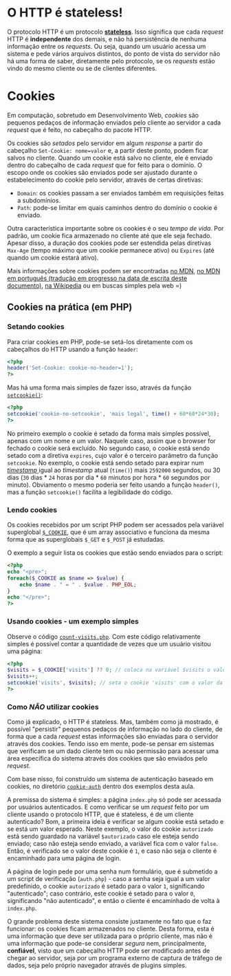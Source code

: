 # O HTTP é stateless!

O protocolo HTTP é um protocolo [**stateless**](https://en.wikipedia.org/wiki/Stateless_protocol). Isso significa que cada *request* HTTP é **independente** dos demais, e não há persistência de nenhuma informação entre os *requests*. Ou seja, quando um usuário acessa um sistema e pede vários arquivos distintos, do ponto de vista do servidor não há uma forma de saber, diretamente pelo protocolo, se os *requests* estão vindo do mesmo cliente ou se de clientes diferentes.

# Cookies

Em computação, sobretudo em Desenvolvimento Web, *cookies* são pequenos pedaços de informação enviados pelo cliente ao servidor a cada *request* que é feito, no cabeçalho do pacote HTTP.

Os cookies são *setados* pelo servidor em algum *response* a partir do cabeçalho `Set-Cookie: nome=valor` e, a partir deste ponto, podem ficar salvos no cliente. Quando um cookie está salvo no cliente, ele é enviado dentro do cabeçalho de cada *request* que for feito para o domínio. O escopo onde os cookies são enviados pode ser ajustado durante o estabelecimento do cookie pelo servidor, através de certas diretivas:
- `Domain`: os cookies passam a ser enviados também em requisições feitas a subdomínios.
- `Path`: pode-se limitar em quais caminhos dentro do domínio o cookie é enviado.

Outra característica importante sobre os cookies é o seu *tempo de vida*. Por padrão, um cookie fica armazenado no cliente até que ele seja fechado. Apesar disso, a duração dos cookies pode ser estendida pelas diretivas `Max-Age` (tempo máximo que um cookie permanece ativo) ou `Expires` (até quando um cookie estará ativo).

Mais informações sobre cookies podem ser encontradas [no MDN](https://developer.mozilla.org/en-US/docs/Web/HTTP/Cookies), [no MDN em português (tradução em progresso na data de escrita deste documento)](https://developer.mozilla.org/pt-BR/docs/Web/HTTP/Cookies), [na Wikipedia](https://pt.wikipedia.org/wiki/Cookie_(informática)) ou em buscas simples pela web =)

## Cookies na prática (em PHP)

### Setando cookies

Para criar cookies em PHP, pode-se setá-los diretamente com os cabeçalhos do HTTP usando a função `header`:
```php
<?php
header('Set-Cookie: cookie-no-header=1');
?>
```

Mas há uma forma mais simples de fazer isso, através da função [`setcookie()`](https://www.php.net/manual/en/function.setcookie.php):
```php
<?php
setcookie('cookie-no-setcookie', 'mais legal', time() + 60*60*24*30);
?>
```

No primeiro exemplo o cookie é setado da forma mais simples possível, apenas com um nome e um valor. Naquele caso, assim que o browser for fechado o cookie será excluído. No segundo caso, o cookie está sendo setado com a diretiva `expires`, cujo valor é o terceiro parâmetro da função `setcookie`. No exemplo, o cookie está sendo setado para expirar num [*timestamp* ](https://www.unixtimestamp.com) igual ao *timestamp* atual (`time()`) mais `2592000` segundos, ou 30 dias (`30` dias * `24` horas por dia * `60` minutos por hora * `60` segundos por minuto). Obviamento o mesmo poderia ser feito usando a função `header()`, mas a função `setcookie()` facilita a legibilidade do código.

### Lendo cookies

Os cookies recebidos por um script PHP podem ser acessados pela variável superglobal [`$_COOKIE`](https://www.php.net/manual/pt_BR/reserved.variables.cookies.php), que é um array associativo e funciona da mesma forma que as superglobais `$_GET` e `$_POST` já estudadas.

O exemplo a seguir lista os cookies que estão sendo enviados para o script:
```php
<?php
echo "<pre>";
foreach($_COOKIE as $name => $value) {
    echo $name . " = " . $value . PHP_EOL;
}
echo "</pre>";
?>
```

### Usando cookies - um exemplo simples

Observe o código [`count-visits.php`](examples/count-visits.php). Com este código relativamente simples é possível contar a quantidade de vezes que um usuário visitou uma página:
```php
<?php
$visits = $_COOKIE['visits'] ?? 0; // coloca na variável $visits o valor do cookie 'visits' ou 0, caso o cookie não tenha sido enviado pelo request
$visits++;
setcookie('visits', $visits); // seta o cookie 'visits' com o valor da variável $visits
?>
```

### Como *NÃO* utilizar cookies

Como já explicado, o HTTP é stateless. Mas, também como já mostrado, é possível "persistir" pequenos pedaços de informação no lado do cliente, de forma que a cada *request* estas informações são enviadas para o servidor através dos cookies. Tendo isso em mente, pode-se pensar em sistemas que verificam se um dado cliente tem ou não permissão para acessar uma área específica do sistema através dos cookies que são enviados pelo *request*.

Com base nisso, foi construído um sistema de autenticação baseado em cookies, no diretório [`cookie-auth`](examples/cookie-auth/) dentro dos exemplos desta aula.

A premissa do sistema é simples: a página `index.php` só pode ser acessada por usuários autenticados. E como verificar se um *request* feito por um cliente usando o protocolo HTTP, que é stateless, é de um cliente autenticado? Bom, a primeira ideia é verificar se algum cookie está setado e se está um valor esperado. Neste exemplo, o valor do cookie `autorizado` está sendo guardado na variável `$autorizado` caso ele esteja sendo enviado; caso não esteja sendo enviado, a variável fica com o valor `false`. Então, é verificado se o valor deste cookie é `1`, e caso não seja o cliente é encaminhado para uma página de login.

A página de login pede por uma senha num formulário, que é submetido a um script de verificação (`auth.php`) - caso a senha seja igual a um valor predefinido, o cookie `autorizado` é setado para o valor `1`, significando "autenticado"; caso contrário, este cookie é setado para o valor `0`, significando "não autenticado", e então o cliente é encaminhado de volta à `index.php`.

O grande problema deste sistema consiste justamente no fato que o faz funcionar: os cookies ficam armazenados no cliente. Desta forma, esta é uma informação que deve ser utilizada para o próprio cliente, mas não é uma informação que pode-se considerar *segura* nem, principalmente, **confiável**, visto que um cabeçalho HTTP pode ser modificado antes de chegar ao servidor, seja por um programa externo de captura de tráfego de dados, seja pelo próprio navegador através de plugins simples.